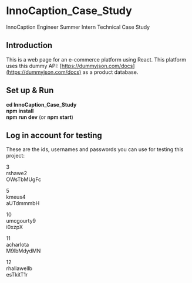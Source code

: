 # InnoCaption_Case_Study
InnoCaption Engineer Summer Intern Technical Case Study

## Introduction
This is a web page for an e-commerce platform using React. This platform uses this dummy API: [https://dummyjson.com/docs](https://dummyjson.com/docs) as a product database.

## Set up & Run
**cd InnoCaption_Case_Study  
npm install  
npm run dev**  (or **npm start**)

## Log in account  for testing
These are the ids, usernames and passwords you can use for testing this project:

3  
rshawe2  
OWsTbMUgFc  


5  
kmeus4  
aUTdmmmbH  


10  
umcgourty9  
i0xzpX  


11  
acharlota  
M9lbMdydMN  


12  
rhallawellb  
esTkitT1r  
